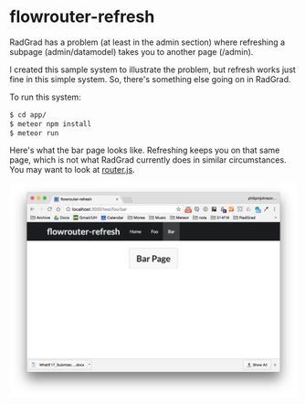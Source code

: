 # flowrouter-refresh

RadGrad has a problem (at least in the admin section) where refreshing a subpage (admin/datamodel) takes you to another page (/admin). 

I created this sample system to illustrate the problem, but refresh works just fine in this simple system. So, there's something else going on in RadGrad.

To run this system:

```
$ cd app/
$ meteor npm install
$ meteor run
```

Here's what the bar page looks like. Refreshing keeps you on that same page, which is not what RadGrad currently does in similar circumstances. You may want to look at [router.js](https://github.com/philipmjohnson/flowrouter-refresh/blob/master/app/imports/startup/client/router.js).

![](flowrouter-refresh.png)
